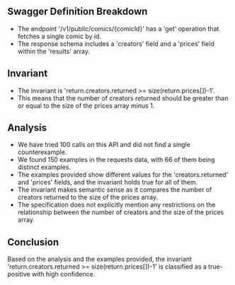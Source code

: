 ## Swagger Definition Breakdown
- The endpoint '/v1/public/comics/{comicId}' has a 'get' operation that fetches a single comic by id.
- The response schema includes a 'creators' field and a 'prices' field within the 'results' array.

## Invariant
- The invariant is 'return.creators.returned >= size(return.prices[])-1'.
- This means that the number of creators returned should be greater than or equal to the size of the prices array minus 1.

## Analysis
- We have tried 100 calls on this API and did not find a single counterexample.
- We found 150 examples in the requests data, with 66 of them being distinct examples.
- The examples provided show different values for the 'creators.returned' and 'prices' fields, and the invariant holds true for all of them.
- The invariant makes semantic sense as it compares the number of creators returned to the size of the prices array.
- The specification does not explicitly mention any restrictions on the relationship between the number of creators and the size of the prices array.

## Conclusion
Based on the analysis and the examples provided, the invariant 'return.creators.returned >= size(return.prices[])-1' is classified as a true-positive with high confidence.
